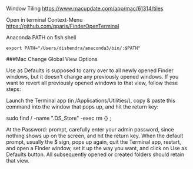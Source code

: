 Window Tiling
https://www.macupdate.com/app/mac/61314/tiles

Open in terminal Context-Menu
https://github.com/qparis/FinderOpenTerminal

Anaconda PATH on fish shell

```
export PATH="/Users/dishendra/anaconda3/bin/:$PATH"
```


###Mac Change Global View Options

Use as Defaults is supposed to carry over to all newly opened Finder windows, but it doesn't change any previously opened windows. If you want to revert all previously opened windows to that view, follow these steps:



Launch the Terminal app (in /Applications/Utilities/), copy & paste this command into the window that pops up, and hit the return key:



sudo find / -name ".DS_Store"  -exec rm {} \;



At the Password: prompt, carefully enter your admin password, since nothing shows up on the screen, and hit the return key. When the default prompt, usually the $ sign, pops up again, quit the Terminal app, restart, and open a Finder window, set it up the way you want, and click on Use as Defaults button. All subsequently opened or created folders should retain that view. 